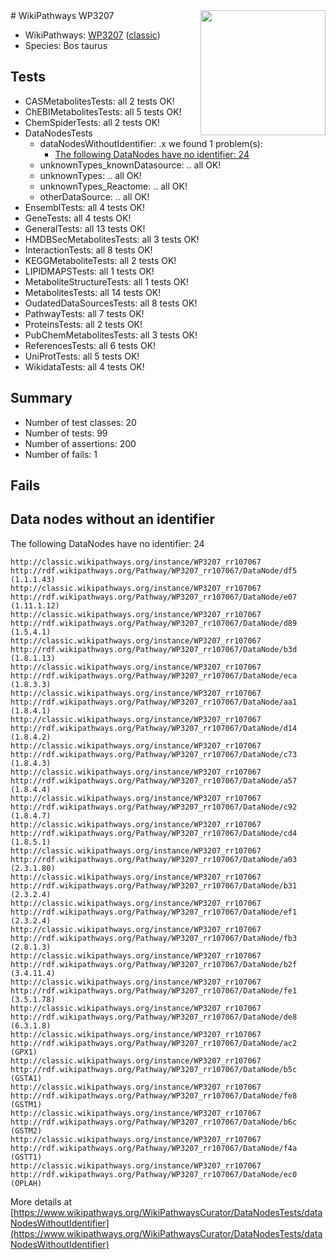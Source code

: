 <img style="float: right; width: 200px" src="https://upload.wikimedia.org/wikipedia/commons/thumb/8/83/Wplogo_with_text_500.png/640px-Wplogo_with_text_500.png" />
# WikiPathways WP3207

* WikiPathways: [WP3207](https://wikipathways.org/pathways/WP3207) ([classic](https://classic.wikipathways.org/instance/WP3207))
* Species: Bos taurus
## Tests
* CASMetabolitesTests: all 2 tests OK!
* ChEBIMetabolitesTests: all 5 tests OK!
* ChemSpiderTests: all 2 tests OK!
* DataNodesTests
    * dataNodesWithoutIdentifier: .x we found 1 problem(s):
        * [The following DataNodes have no identifier: 24](#8792c4b3)
    * unknownTypes_knownDatasource: .. all OK!
    * unknownTypes: .. all OK!
    * unknownTypes_Reactome: .. all OK!
    * otherDataSource: .. all OK!
* EnsemblTests: all 4 tests OK!
* GeneTests: all 4 tests OK!
* GeneralTests: all 13 tests OK!
* HMDBSecMetabolitesTests: all 3 tests OK!
* InteractionTests: all 8 tests OK!
* KEGGMetaboliteTests: all 2 tests OK!
* LIPIDMAPSTests: all 1 tests OK!
* MetaboliteStructureTests: all 1 tests OK!
* MetabolitesTests: all 14 tests OK!
* OudatedDataSourcesTests: all 8 tests OK!
* PathwayTests: all 7 tests OK!
* ProteinsTests: all 2 tests OK!
* PubChemMetabolitesTests: all 3 tests OK!
* ReferencesTests: all 6 tests OK!
* UniProtTests: all 5 tests OK!
* WikidataTests: all 4 tests OK!


## Summary

* Number of test classes: 20
* Number of tests: 99
* Number of assertions: 200
* Number of fails: 1

## Fails

<a name="8792c4b3" />

## Data nodes without an identifier

The following DataNodes have no identifier: 24
```
http://classic.wikipathways.org/instance/WP3207_rr107067 http://rdf.wikipathways.org/Pathway/WP3207_rr107067/DataNode/df5 (1.1.1.43)
http://classic.wikipathways.org/instance/WP3207_rr107067 http://rdf.wikipathways.org/Pathway/WP3207_rr107067/DataNode/e07 (1.11.1.12)
http://classic.wikipathways.org/instance/WP3207_rr107067 http://rdf.wikipathways.org/Pathway/WP3207_rr107067/DataNode/d89 (1.5.4.1)
http://classic.wikipathways.org/instance/WP3207_rr107067 http://rdf.wikipathways.org/Pathway/WP3207_rr107067/DataNode/b3d (1.8.1.13)
http://classic.wikipathways.org/instance/WP3207_rr107067 http://rdf.wikipathways.org/Pathway/WP3207_rr107067/DataNode/eca (1.8.3.3)
http://classic.wikipathways.org/instance/WP3207_rr107067 http://rdf.wikipathways.org/Pathway/WP3207_rr107067/DataNode/aa1 (1.8.4.1)
http://classic.wikipathways.org/instance/WP3207_rr107067 http://rdf.wikipathways.org/Pathway/WP3207_rr107067/DataNode/d14 (1.8.4.2)
http://classic.wikipathways.org/instance/WP3207_rr107067 http://rdf.wikipathways.org/Pathway/WP3207_rr107067/DataNode/c73 (1.8.4.3)
http://classic.wikipathways.org/instance/WP3207_rr107067 http://rdf.wikipathways.org/Pathway/WP3207_rr107067/DataNode/a57 (1.8.4.4)
http://classic.wikipathways.org/instance/WP3207_rr107067 http://rdf.wikipathways.org/Pathway/WP3207_rr107067/DataNode/c92 (1.8.4.7)
http://classic.wikipathways.org/instance/WP3207_rr107067 http://rdf.wikipathways.org/Pathway/WP3207_rr107067/DataNode/cd4 (1.8.5.1)
http://classic.wikipathways.org/instance/WP3207_rr107067 http://rdf.wikipathways.org/Pathway/WP3207_rr107067/DataNode/a03 (2.3.1.80)
http://classic.wikipathways.org/instance/WP3207_rr107067 http://rdf.wikipathways.org/Pathway/WP3207_rr107067/DataNode/b31 (2.3.2.4)
http://classic.wikipathways.org/instance/WP3207_rr107067 http://rdf.wikipathways.org/Pathway/WP3207_rr107067/DataNode/ef1 (2.3.2.4)
http://classic.wikipathways.org/instance/WP3207_rr107067 http://rdf.wikipathways.org/Pathway/WP3207_rr107067/DataNode/fb3 (2.8.1.3)
http://classic.wikipathways.org/instance/WP3207_rr107067 http://rdf.wikipathways.org/Pathway/WP3207_rr107067/DataNode/b2f (3.4.11.4)
http://classic.wikipathways.org/instance/WP3207_rr107067 http://rdf.wikipathways.org/Pathway/WP3207_rr107067/DataNode/fe1 (3.5.1.78)
http://classic.wikipathways.org/instance/WP3207_rr107067 http://rdf.wikipathways.org/Pathway/WP3207_rr107067/DataNode/de8 (6.3.1.8)
http://classic.wikipathways.org/instance/WP3207_rr107067 http://rdf.wikipathways.org/Pathway/WP3207_rr107067/DataNode/ac2 (GPX1)
http://classic.wikipathways.org/instance/WP3207_rr107067 http://rdf.wikipathways.org/Pathway/WP3207_rr107067/DataNode/b5c (GSTA1)
http://classic.wikipathways.org/instance/WP3207_rr107067 http://rdf.wikipathways.org/Pathway/WP3207_rr107067/DataNode/fe8 (GSTM1)
http://classic.wikipathways.org/instance/WP3207_rr107067 http://rdf.wikipathways.org/Pathway/WP3207_rr107067/DataNode/b6c (GSTM2)
http://classic.wikipathways.org/instance/WP3207_rr107067 http://rdf.wikipathways.org/Pathway/WP3207_rr107067/DataNode/f4a (GSTT1)
http://classic.wikipathways.org/instance/WP3207_rr107067 http://rdf.wikipathways.org/Pathway/WP3207_rr107067/DataNode/ec0 (OPLAH)
```

More details at [https://www.wikipathways.org/WikiPathwaysCurator/DataNodesTests/dataNodesWithoutIdentifier](https://www.wikipathways.org/WikiPathwaysCurator/DataNodesTests/dataNodesWithoutIdentifier)

